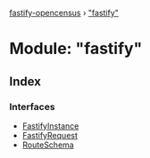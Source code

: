 [fastify-opencensus](../README.md) › ["fastify"](_fastify_.md)

# Module: "fastify"

## Index

### Interfaces

- [FastifyInstance](../interfaces/_fastify_.fastifyinstance.md)
- [FastifyRequest](../interfaces/_fastify_.fastifyrequest.md)
- [RouteSchema](../interfaces/_fastify_.routeschema.md)
